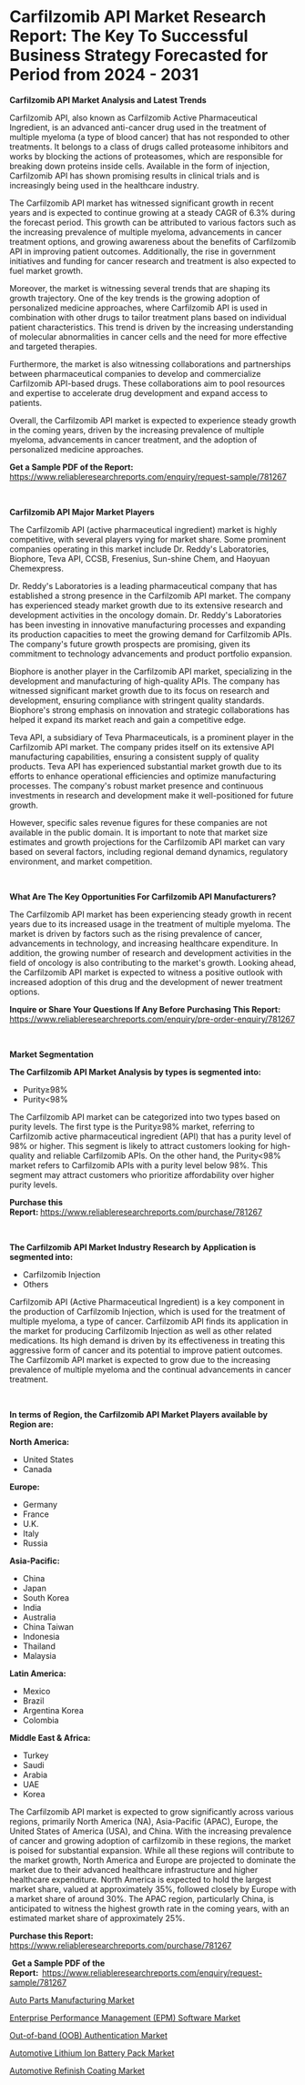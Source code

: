 <p><h1>Carfilzomib API Market Research Report: The Key To Successful Business Strategy Forecasted for Period from 2024 - 2031</h1></p><p><strong>Carfilzomib API Market Analysis and Latest Trends</strong></p>
<p><p>Carfilzomib API, also known as Carfilzomib Active Pharmaceutical Ingredient, is an advanced anti-cancer drug used in the treatment of multiple myeloma (a type of blood cancer) that has not responded to other treatments. It belongs to a class of drugs called proteasome inhibitors and works by blocking the actions of proteasomes, which are responsible for breaking down proteins inside cells. Available in the form of injection, Carfilzomib API has shown promising results in clinical trials and is increasingly being used in the healthcare industry.</p><p>The Carfilzomib API market has witnessed significant growth in recent years and is expected to continue growing at a steady CAGR of 6.3% during the forecast period. This growth can be attributed to various factors such as the increasing prevalence of multiple myeloma, advancements in cancer treatment options, and growing awareness about the benefits of Carfilzomib API in improving patient outcomes. Additionally, the rise in government initiatives and funding for cancer research and treatment is also expected to fuel market growth.</p><p>Moreover, the market is witnessing several trends that are shaping its growth trajectory. One of the key trends is the growing adoption of personalized medicine approaches, where Carfilzomib API is used in combination with other drugs to tailor treatment plans based on individual patient characteristics. This trend is driven by the increasing understanding of molecular abnormalities in cancer cells and the need for more effective and targeted therapies.</p><p>Furthermore, the market is also witnessing collaborations and partnerships between pharmaceutical companies to develop and commercialize Carfilzomib API-based drugs. These collaborations aim to pool resources and expertise to accelerate drug development and expand access to patients.</p><p>Overall, the Carfilzomib API market is expected to experience steady growth in the coming years, driven by the increasing prevalence of multiple myeloma, advancements in cancer treatment, and the adoption of personalized medicine approaches.</p></p>
<p><strong>Get a Sample PDF of the Report:&nbsp;</strong> <a href="https://www.reliableresearchreports.com/enquiry/request-sample/781267">https://www.reliableresearchreports.com/enquiry/request-sample/781267</a></p>
<p>&nbsp;</p>
<p><strong>Carfilzomib API Major Market Players</strong></p>
<p><p>The Carfilzomib API (active pharmaceutical ingredient) market is highly competitive, with several players vying for market share. Some prominent companies operating in this market include Dr. Reddy's Laboratories, Biophore, Teva API, CCSB, Fresenius, Sun-shine Chem, and Haoyuan Chemexpress.</p><p>Dr. Reddy's Laboratories is a leading pharmaceutical company that has established a strong presence in the Carfilzomib API market. The company has experienced steady market growth due to its extensive research and development activities in the oncology domain. Dr. Reddy's Laboratories has been investing in innovative manufacturing processes and expanding its production capacities to meet the growing demand for Carfilzomib APIs. The company's future growth prospects are promising, given its commitment to technology advancements and product portfolio expansion.</p><p>Biophore is another player in the Carfilzomib API market, specializing in the development and manufacturing of high-quality APIs. The company has witnessed significant market growth due to its focus on research and development, ensuring compliance with stringent quality standards. Biophore's strong emphasis on innovation and strategic collaborations has helped it expand its market reach and gain a competitive edge.</p><p>Teva API, a subsidiary of Teva Pharmaceuticals, is a prominent player in the Carfilzomib API market. The company prides itself on its extensive API manufacturing capabilities, ensuring a consistent supply of quality products. Teva API has experienced substantial market growth due to its efforts to enhance operational efficiencies and optimize manufacturing processes. The company's robust market presence and continuous investments in research and development make it well-positioned for future growth.</p><p>However, specific sales revenue figures for these companies are not available in the public domain. It is important to note that market size estimates and growth projections for the Carfilzomib API market can vary based on several factors, including regional demand dynamics, regulatory environment, and market competition.</p></p>
<p>&nbsp;</p>
<p><strong>What Are The Key Opportunities For Carfilzomib API Manufacturers?</strong></p>
<p><p>The Carfilzomib API market has been experiencing steady growth in recent years due to its increased usage in the treatment of multiple myeloma. The market is driven by factors such as the rising prevalence of cancer, advancements in technology, and increasing healthcare expenditure. In addition, the growing number of research and development activities in the field of oncology is also contributing to the market's growth. Looking ahead, the Carfilzomib API market is expected to witness a positive outlook with increased adoption of this drug and the development of newer treatment options.</p></p>
<p><strong>Inquire or Share Your Questions If Any Before Purchasing This Report:</strong> <a href="https://www.reliableresearchreports.com/enquiry/pre-order-enquiry/781267">https://www.reliableresearchreports.com/enquiry/pre-order-enquiry/781267</a></p>
<p>&nbsp;</p>
<p><strong>Market Segmentation</strong></p>
<p><strong>The Carfilzomib API Market Analysis by types is segmented into:</strong></p>
<p><ul><li>Purity≥98%</li><li>Purity<98%</li></ul></p>
<p><p>The Carfilzomib API market can be categorized into two types based on purity levels. The first type is the Purity≥98% market, referring to Carfilzomib active pharmaceutical ingredient (API) that has a purity level of 98% or higher. This segment is likely to attract customers looking for high-quality and reliable Carfilzomib APIs. On the other hand, the Purity<98% market refers to Carfilzomib APIs with a purity level below 98%. This segment may attract customers who prioritize affordability over higher purity levels.</p></p>
<p><strong>Purchase this Report:&nbsp;</strong><a href="https://www.reliableresearchreports.com/purchase/781267">https://www.reliableresearchreports.com/purchase/781267</a></p>
<p>&nbsp;</p>
<p><strong>The Carfilzomib API Market Industry Research by Application is segmented into:</strong></p>
<p><ul><li>Carfilzomib Injection</li><li>Others</li></ul></p>
<p><p>Carfilzomib API (Active Pharmaceutical Ingredient) is a key component in the production of Carfilzomib Injection, which is used for the treatment of multiple myeloma, a type of cancer. Carfilzomib API finds its application in the market for producing Carfilzomib Injection as well as other related medications. Its high demand is driven by its effectiveness in treating this aggressive form of cancer and its potential to improve patient outcomes. The Carfilzomib API market is expected to grow due to the increasing prevalence of multiple myeloma and the continual advancements in cancer treatment.</p></p>
<p>&nbsp;</p>
<p><strong>In terms of Region, the Carfilzomib API Market Players available by Region are:</strong></p>
<p>
    <p> <strong> North America: </strong>
        <ul>
            <li>United States</li>
            <li>Canada</li>
        </ul>
        </p> 
    <p> <strong> Europe: </strong>
        <ul>
            <li>Germany</li>
            <li>France</li>
            <li>U.K.</li>
            <li>Italy</li>
            <li>Russia</li>
        </ul>
        </p> 
    <p> <strong> Asia-Pacific: </strong>
        <ul>
            <li>China</li>
            <li>Japan</li>
            <li>South Korea</li>
            <li>India</li>
            <li>Australia</li>
            <li>China Taiwan</li>
            <li>Indonesia</li>
            <li>Thailand</li>
            <li>Malaysia</li>
        </ul>
        </p> 
    <p> <strong> Latin America: </strong>
        <ul>
            <li>Mexico</li>
            <li>Brazil</li>
            <li>Argentina Korea</li>
            <li>Colombia</li>
        </ul>
        </p> 
    <p> <strong> Middle East & Africa: </strong>
        <ul>
            <li>Turkey</li>
            <li>Saudi</li>
            <li>Arabia</li>
            <li>UAE</li>
            <li>Korea</li>
        </ul>
    </p>
    </p>
<p><p>The Carfilzomib API market is expected to grow significantly across various regions, primarily North America (NA), Asia-Pacific (APAC), Europe, the United States of America (USA), and China. With the increasing prevalence of cancer and growing adoption of carfilzomib in these regions, the market is poised for substantial expansion. While all these regions will contribute to the market growth, North America and Europe are projected to dominate the market due to their advanced healthcare infrastructure and higher healthcare expenditure. North America is expected to hold the largest market share, valued at approximately 35%, followed closely by Europe with a market share of around 30%. The APAC region, particularly China, is anticipated to witness the highest growth rate in the coming years, with an estimated market share of approximately 25%.</p></p>
<p><strong>Purchase this Report: </strong><a href="https://www.reliableresearchreports.com/purchase/781267">https://www.reliableresearchreports.com/purchase/781267</a></p>
<p>&nbsp;<strong>Get a Sample PDF of the Report:&nbsp;&nbsp;</strong><a href="https://www.reliableresearchreports.com/enquiry/request-sample/781267">https://www.reliableresearchreports.com/enquiry/request-sample/781267</a></p>
<p><strong></strong></p>
<p><p><a href="https://medium.com/@joseramirez66655/auto-parts-manufacturing-market-insight-market-trends-growth-forecasted-from-2024-to-2031-14fcf8d6b50a">Auto Parts Manufacturing Market</a></p><p><a href="https://github.com/kholmovskayalyudmila/Market-Research-Report-List-2/blob/main/enterprise-performance-management-epm-software-market.md">Enterprise Performance Management (EPM) Software Market</a></p><p><a href="https://github.com/sofyaavrova/Market-Research-Report-List-2/blob/main/out-of-band-oob-authentication-market.md">Out-of-band (OOB) Authentication Market</a></p><p><a href="https://medium.com/@joseramirez66655/automotive-lithium-ion-battery-pack-market-competitive-analysis-market-trends-and-forecast-to-5453a611c04b">Automotive Lithium Ion Battery Pack Market</a></p><p><a href="https://medium.com/@peggiemertz/automotive-refinish-coating-market-report-reveals-the-latest-trends-and-growth-opportunities-of-12de80023567">Automotive Refinish Coating Market</a></p></p>